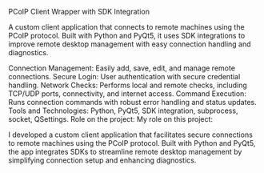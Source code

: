 PCoIP Client Wrapper with SDK Integration

A custom client application that connects to remote machines using the PCoIP protocol. Built with Python and PyQt5, it uses SDK integrations to improve remote desktop management with easy connection handling and diagnostics.

Connection Management: Easily add, save, edit, and manage remote connections.
Secure Login: User authentication with secure credential handling.
Network Checks: Performs local and remote checks, including TCP/UDP ports, connectivity, and internet access.
Command Execution: Runs connection commands with robust error handling and status updates.
Tools and Technologies: Python, PyQt5, SDK integration, subprocess, socket, QSettings.
Role on the project:
My role on this project:

I developed a custom client application that facilitates secure connections to remote machines using the PCoIP protocol. Built with Python and PyQt5, the app integrates SDKs to streamline remote desktop management by simplifying connection setup and enhancing diagnostics.
